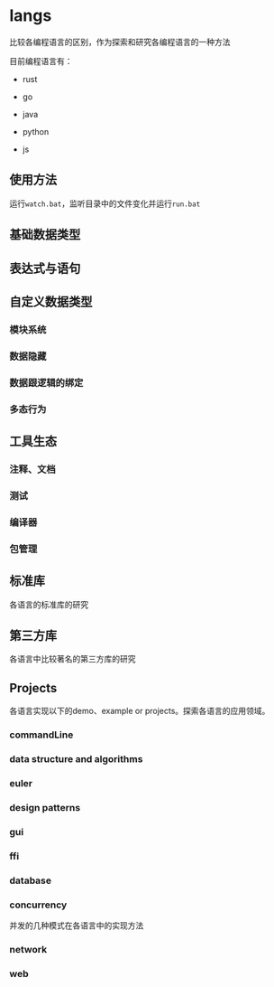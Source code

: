# langs

比较各编程语言的区别，作为探索和研究各编程语言的一种方法

目前编程语言有：

- rust

- go

- java

- python

- js


## 使用方法

运行`watch.bat`，监听目录中的文件变化并运行`run.bat`

## 基础数据类型
## 表达式与语句
## 自定义数据类型
### 模块系统  
### 数据隐藏  
### 数据跟逻辑的绑定  
### 多态行为
## 工具生态

### 注释、文档

### 测试

### 编译器

### 包管理

## 标准库

各语言的标准库的研究

## 第三方库

各语言中比较著名的第三方库的研究



## Projects

各语言实现以下的demo、example or projects。探索各语言的应用领域。

### commandLine

### data structure and algorithms

### euler

### design patterns

### gui
### ffi
### database
### concurrency

并发的几种模式在各语言中的实现方法

### network
### web 